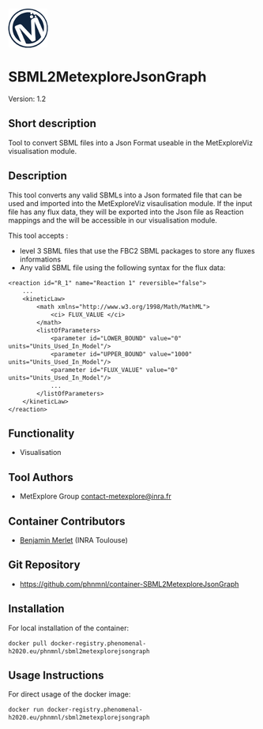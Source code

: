 ![LOGO](Logo_Metexplore.png)
# SBML2MetexploreJsonGraph

Version: 1.2

## Short description
Tool to convert SBML files into a Json Format useable in the MetExploreViz visualisation module.

## Description
This tool converts any valid SBMLs into a Json formated file that can be used and imported into the MetExploreViz visaulisation module. If the input file has any flux data, they will be exported into the Json file as Reaction mappings and the will be accessible in our visualisation module.

This tool accepts :
- level 3 SBML files that use the FBC2 SBML packages to store any fluxes informations
- Any valid SBML file using the following syntax for the flux data:
	 
```
<reaction id="R_1" name="Reaction 1" reversible="false">
    ...
	<kineticLaw>
		<math xmlns="http://www.w3.org/1998/Math/MathML">
			<ci> FLUX_VALUE </ci>
		</math>
		<listOfParameters>
			<parameter id="LOWER_BOUND" value="0" units="Units_Used_In_Model"/>
			<parameter id="UPPER_BOUND" value="1000" units="Units_Used_In_Model"/>
			<parameter id="FLUX_VALUE" value="0" units="Units_Used_In_Model"/>
			...
		</listOfParameters>
	</kineticLaw>
</reaction>
```


## Functionality
- Visualisation

## Tool Authors
- MetExplore Group contact-metexplore@inra.fr

## Container Contributors
- [Benjamin Merlet](https://github.com/bmerlet90) (INRA Toulouse)

## Git Repository
- https://github.com/phnmnl/container-SBML2MetexploreJsonGraph

## Installation
For local installation of the container:
```
docker pull docker-registry.phenomenal-h2020.eu/phnmnl/sbml2metexplorejsongraph
```

## Usage Instructions

For direct usage of the docker image:
```
docker run docker-registry.phenomenal-h2020.eu/phnmnl/sbml2metexplorejsongraph 
```

